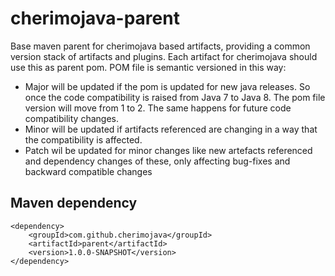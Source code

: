 cherimojava-parent
===========
Base maven parent for cherimojava based artifacts, providing a common version stack of artifacts and plugins. Each artifact for cherimojava should use this as parent pom.
POM file is semantic versioned in this way:

* Major will be updated if the pom is updated for new java releases. So once the code compatibility is raised from Java 7 to Java 8. The pom file version will move from 1 to 2. The same happens for future code compatibility changes.
* Minor will be updated if artifacts referenced are changing in a way that the compatibility is affected.
* Patch wil be updated for minor changes like new artefacts referenced and dependency changes of these, only affecting bug-fixes and backward compatible changes
 
Maven dependency
------
    <dependency>
        <groupId>com.github.cherimojava</groupId>
        <artifactId>parent</artifactId>
        <version>1.0.0-SNAPSHOT</version>
    </dependency>
